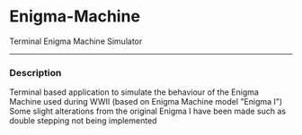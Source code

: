 # Enigma-Machine
Terminal Enigma Machine Simulator

---------------
### Description
   Terminal based application to simulate the behaviour of the Enigma Machine used during WWII (based on Enigma Machine model "Enigma I")
   Some slight alterations from the original Enigma I have been made such as double stepping not being implemented
